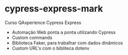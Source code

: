 # cypress-express-mark
Curso QAxperience Cypress Express

- Automação Web ponta a ponta utilizando Cypress
- Custom commands
- Biblioteca Faker, para trabalhar com dados dinâmicos
- Custom URL's com o bibliteca dotenv

